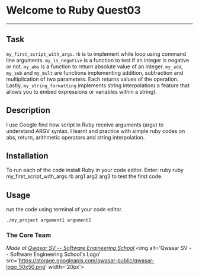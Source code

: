 # Welcome to Ruby Quest03
***

## Task
`my_first_script_with_args.rb` is to implement while loop using command line arguments.
`my_is_negative` is a function to test if an integer is negative or not.
`my_abs` is a function to return absolute value of an integer.
`my_add`, `my_sub` and `my_mult` are functions implementing addition, subtraction and multiplication of two parameters. Each returns values of the operation.
Lastly, `my_string_formatting` implements string interpolation( a feature that allows you to embed expressions or variables within a string).
## Description
I use Google find how script in Ruby receive arguments (argv) to understand ARGV syntax.
I learnt and practice with simple ruby codes on abs, return, arithmetic operators and string interpolation.



## Installation
To run each of the code install Ruby in your code editor. Enter: ruby ruby my_first_script_with_args.rb arg1 arg2 arg3 to test the first code. 

## Usage
run the code using terminal of your code editor.
```
./my_project argument1 argument2
```

### The Core Team


<span><i>Made at <a href='https://qwasar.io'>Qwasar SV -- Software Engineering School</a></i></span>
<span><img alt='Qwasar SV -- Software Engineering School's Logo' src='https://storage.googleapis.com/qwasar-public/qwasar-logo_50x50.png' width='20px'></span>
